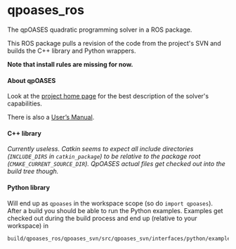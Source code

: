 # qpoases_ros

The qpOASES quadratic programming solver in a ROS package.

This ROS package pulls a revision of the code from the project's SVN and builds
the C++ library and Python wrappers.

**Note that install rules are missing for now.**

#### About qpOASES

Look at the [project home page](https://projects.coin-or.org/qpOASES) for the
best description of the solver's capabilities.

There is also a
[User’s Manual](http://www.coin-or.org/qpOASES/doc/3.0/manual.pdf).

#### C++ library

*Currently useless. Catkin seems to expect all include directories
(`INCLUDE_DIRS` in `catkin_package`) to be relative to the package root
(`CMAKE_CURRENT_SOURCE_DIR`). QpOASES actual files get checked out into the
build tree though.*

#### Python library

Will end up as `qpoases` in the workspace scope (so do `import qpoases`). After
a build you should be able to run the Python examples. Examples get checked out
during the build process and end up (relative to your workspace) in

```
build/qpoases_ros/qpoases_svn/src/qpoases_svn/interfaces/python/examples/
```
